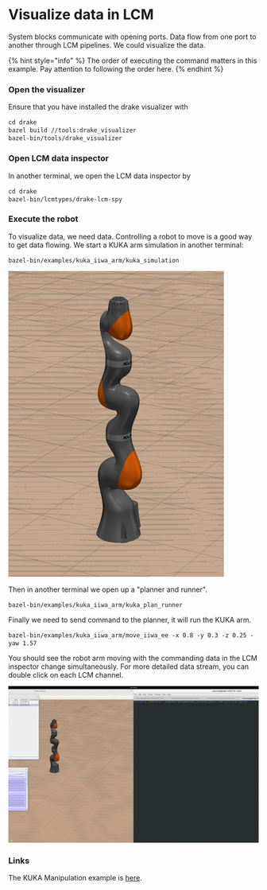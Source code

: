 # Visualize data in LCM

System blocks communicate with opening ports. Data flow from one port to another through LCM pipelines. We could visualize the data.

{% hint style="info" %}
The order of executing the command matters in this example. Pay attention to following the order here.
{% endhint %}

### Open the visualizer

Ensure that you have installed the drake visualizer with

```text
cd drake
bazel build //tools:drake_visualizer
bazel-bin/tools/drake_visualizer
```

### Open LCM data inspector

In another terminal, we open the LCM data inspector by

```text
cd drake
bazel-bin/lcmtypes/drake-lcm-spy
```

### Execute the robot

To visualize data, we need data. Controlling a robot to move is a good way to get data flowing. We start a KUKA arm simulation in another terminal:

```text
bazel-bin/examples/kuka_iiwa_arm/kuka_simulation
```

![KUKA arm in Drake simulation](../.gitbook/assets/screenshot-from-2019-06-13-10-24-19.png)

Then in another terminal we open up a "planner and runner".

```text
bazel-bin/examples/kuka_iiwa_arm/kuka_plan_runner
```

Finally we need to send command to the planner, it will run the KUKA arm.

```text
bazel-bin/examples/kuka_iiwa_arm/move_iiwa_ee -x 0.8 -y 0.3 -z 0.25 -yaw 1.57
```

You should see the robot arm moving with the commanding data in the LCM inspector change simultaneously. For more detailed data stream, you can double click on each LCM channel.

![The data channels on the left show each joint&apos;s control command](../.gitbook/assets/untitled.gif)

### Links

The KUKA Manipulation example is [here](https://github.com/RobotLocomotion/drake/tree/master/examples/kuka_iiwa_arm).

